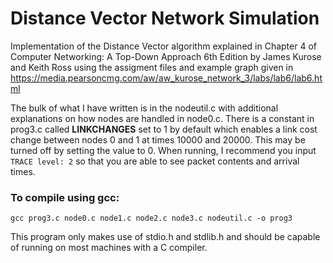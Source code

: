# Distance Vector Network Simulation
Implementation of the Distance Vector algorithm explained in Chapter 4 of Computer Networking: A Top-Down Approach 6th Edition by James Kurose and Keith Ross using the assigment files and example graph given in https://media.pearsoncmg.com/aw/aw_kurose_network_3/labs/lab6/lab6.html

The bulk of what I have written is in the nodeutil.c with additional explanations on how nodes are handled in node0.c. There is a constant in prog3.c called **LINKCHANGES** set to 1 by default which enables a link cost change between nodes 0 and 1 at times 10000 and 20000. This may be turned off by setting the value to 0. When running, I recommend you input `TRACE level: 2` so that you are able to see packet contents and arrival times.

### To compile using gcc:
`gcc prog3.c node0.c node1.c node2.c node3.c nodeutil.c -o prog3`

This program only makes use of stdio.h and stdlib.h and should be capable of running on most machines with a C compiler.